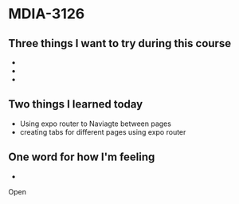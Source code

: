 # MDIA-3126

## Three things I want to try during this course 
- 
- 
- 

## Two things I learned today
- Using expo router to Naviagte between pages 
- creating tabs for different pages using expo router

## One word for how I'm feeling
- 

Open